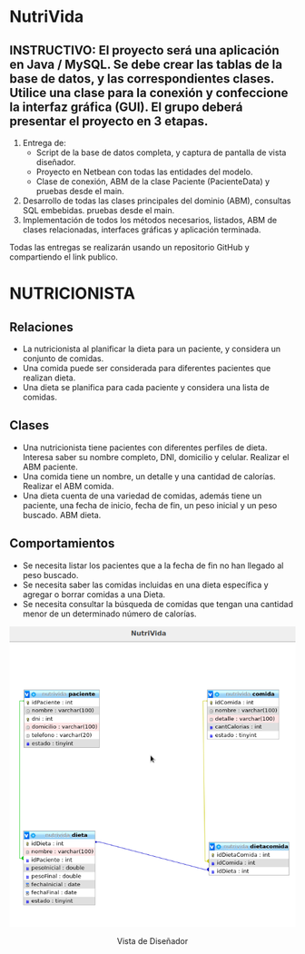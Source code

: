 # NutriVida

## INSTRUCTIVO: El proyecto será una aplicación en Java / MySQL. Se debe crear las tablas de la base de datos, y las correspondientes clases. Utilice una clase para la conexión y confeccione la interfaz gráfica (GUI). El grupo deberá presentar el proyecto en 3 etapas.

1. Entrega de:
   - Script de la base de datos completa, y captura de pantalla de vista diseñador.
   - Proyecto en Netbean con todas las entidades del modelo.
   - Clase de conexión, ABM de la clase Paciente (PacienteData) y pruebas desde el main.
1. Desarrollo de todas las clases principales del dominio (ABM), consultas SQL embebidas. pruebas desde el main.
1. Implementación de todos los métodos necesarios, listados, ABM de clases relacionadas, interfaces gráficas y aplicación terminada.

Todas las entregas se realizarán usando un repositorio GitHub y compartiendo el link publico.

# NUTRICIONISTA

## Relaciones

* La nutricionista al planificar la dieta para un paciente, y considera un conjunto de comidas.
* Una comida puede ser considerada para diferentes pacientes que realizan dieta.
* Una dieta se planifica para cada paciente y considera una lista de comidas.

## Clases

* Una nutricionista tiene pacientes con diferentes perfiles de dieta. Interesa saber su nombre completo, DNI, domicilio y celular. Realizar el ABM paciente.
* Una comida tiene un nombre, un detalle y una cantidad de calorías. Realizar el ABM comida.
* Una dieta cuenta de una variedad de comidas, además tiene un paciente, una fecha de inicio, fecha de fin, un peso inicial y un peso buscado. ABM dieta.

## Comportamientos

* Se necesita listar los pacientes que a la fecha de fin no han llegado al peso buscado.
* Se necesita saber las comidas incluidas en una dieta específica y agregar o borrar comidas a una Dieta.
* Se necesita consultar la búsqueda de comidas que tengan una cantidad menor de un determinado número de calorías.

![image](https://github.com/KivyDesign/NutriVida/blob/main/VistaDeDise%C3%B1ador.png)

<p align="center">Vista de Diseñador</p>


